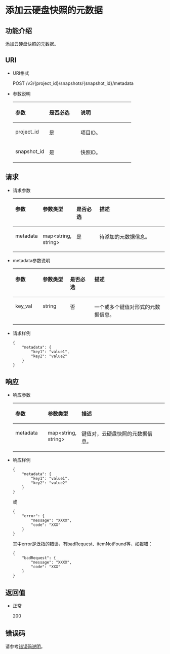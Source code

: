 # 添加云硬盘快照的元数据<a name="ZH-CN_TOPIC_0102707574"></a>

## 功能介绍<a name="section4805694511340"></a>

添加云硬盘快照的元数据。

## URI<a name="section268627411340"></a>

-   URI格式

    POST /v3/\{project\_id\}/snapshots/\{snapshot\_id\}/metadata

-   参数说明

    <a name="table5655293911340"></a>
    <table><thead align="left"><tr id="row4718979611340"><th class="cellrowborder" valign="top" width="28.57%" id="mcps1.1.4.1.1"><p id="p6427715211340"><a name="p6427715211340"></a><a name="p6427715211340"></a>参数</p>
    </th>
    <th class="cellrowborder" valign="top" width="26.529999999999998%" id="mcps1.1.4.1.2"><p id="p3906685711340"><a name="p3906685711340"></a><a name="p3906685711340"></a>是否必选</p>
    </th>
    <th class="cellrowborder" valign="top" width="44.9%" id="mcps1.1.4.1.3"><p id="p1029885411340"><a name="p1029885411340"></a><a name="p1029885411340"></a>说明</p>
    </th>
    </tr>
    </thead>
    <tbody><tr id="row2890086411340"><td class="cellrowborder" valign="top" width="28.57%" headers="mcps1.1.4.1.1 "><p id="p116468178394"><a name="p116468178394"></a><a name="p116468178394"></a>project_id</p>
    </td>
    <td class="cellrowborder" valign="top" width="26.529999999999998%" headers="mcps1.1.4.1.2 "><p id="p3603037711340"><a name="p3603037711340"></a><a name="p3603037711340"></a>是</p>
    </td>
    <td class="cellrowborder" valign="top" width="44.9%" headers="mcps1.1.4.1.3 "><p id="p3277940011340"><a name="p3277940011340"></a><a name="p3277940011340"></a>项目ID。</p>
    </td>
    </tr>
    <tr id="row2657914711340"><td class="cellrowborder" valign="top" width="28.57%" headers="mcps1.1.4.1.1 "><p id="p542726811340"><a name="p542726811340"></a><a name="p542726811340"></a>snapshot_id</p>
    </td>
    <td class="cellrowborder" valign="top" width="26.529999999999998%" headers="mcps1.1.4.1.2 "><p id="p3695552511340"><a name="p3695552511340"></a><a name="p3695552511340"></a>是</p>
    </td>
    <td class="cellrowborder" valign="top" width="44.9%" headers="mcps1.1.4.1.3 "><p id="p4060754311340"><a name="p4060754311340"></a><a name="p4060754311340"></a>快照ID。</p>
    </td>
    </tr>
    </tbody>
    </table>


## 请求<a name="section87667311340"></a>

-   请求参数

    <a name="zh-cn_topic_0058626632_table9796961112814"></a>
    <table><thead align="left"><tr id="zh-cn_topic_0058626632_row1541837112814"><th class="cellrowborder" valign="top" width="18%" id="mcps1.1.5.1.1"><p id="zh-cn_topic_0058626632_p51734634112841"><a name="zh-cn_topic_0058626632_p51734634112841"></a><a name="zh-cn_topic_0058626632_p51734634112841"></a>参数</p>
    </th>
    <th class="cellrowborder" valign="top" width="18%" id="mcps1.1.5.1.2"><p id="zh-cn_topic_0058626632_p29755832112841"><a name="zh-cn_topic_0058626632_p29755832112841"></a><a name="zh-cn_topic_0058626632_p29755832112841"></a>参数类型</p>
    </th>
    <th class="cellrowborder" valign="top" width="16%" id="mcps1.1.5.1.3"><p id="zh-cn_topic_0058626632_p61412231112841"><a name="zh-cn_topic_0058626632_p61412231112841"></a><a name="zh-cn_topic_0058626632_p61412231112841"></a>是否必选</p>
    </th>
    <th class="cellrowborder" valign="top" width="48%" id="mcps1.1.5.1.4"><p id="zh-cn_topic_0058626632_p8334847112841"><a name="zh-cn_topic_0058626632_p8334847112841"></a><a name="zh-cn_topic_0058626632_p8334847112841"></a>描述</p>
    </th>
    </tr>
    </thead>
    <tbody><tr id="zh-cn_topic_0058626632_row15415933112814"><td class="cellrowborder" valign="top" width="18%" headers="mcps1.1.5.1.1 "><p id="zh-cn_topic_0058626632_p40731045112814"><a name="zh-cn_topic_0058626632_p40731045112814"></a><a name="zh-cn_topic_0058626632_p40731045112814"></a>metadata</p>
    </td>
    <td class="cellrowborder" valign="top" width="18%" headers="mcps1.1.5.1.2 "><p id="zh-cn_topic_0058626632_p10880325112814"><a name="zh-cn_topic_0058626632_p10880325112814"></a><a name="zh-cn_topic_0058626632_p10880325112814"></a>map&lt;string, string&gt;</p>
    </td>
    <td class="cellrowborder" valign="top" width="16%" headers="mcps1.1.5.1.3 "><p id="zh-cn_topic_0058626632_p8891142112814"><a name="zh-cn_topic_0058626632_p8891142112814"></a><a name="zh-cn_topic_0058626632_p8891142112814"></a>是</p>
    </td>
    <td class="cellrowborder" valign="top" width="48%" headers="mcps1.1.5.1.4 "><p id="zh-cn_topic_0058626632_p49093903112814"><a name="zh-cn_topic_0058626632_p49093903112814"></a><a name="zh-cn_topic_0058626632_p49093903112814"></a>待添加的元数据信息。</p>
    </td>
    </tr>
    </tbody>
    </table>

-   metadata参数说明

    <a name="zh-cn_topic_0058626632_table17183241112814"></a>
    <table><thead align="left"><tr id="zh-cn_topic_0058626632_row29429246112814"><th class="cellrowborder" valign="top" width="18%" id="mcps1.1.5.1.1"><p id="zh-cn_topic_0058626632_p59908985112845"><a name="zh-cn_topic_0058626632_p59908985112845"></a><a name="zh-cn_topic_0058626632_p59908985112845"></a>参数</p>
    </th>
    <th class="cellrowborder" valign="top" width="18%" id="mcps1.1.5.1.2"><p id="zh-cn_topic_0058626632_p20789580112845"><a name="zh-cn_topic_0058626632_p20789580112845"></a><a name="zh-cn_topic_0058626632_p20789580112845"></a>参数类型</p>
    </th>
    <th class="cellrowborder" valign="top" width="16%" id="mcps1.1.5.1.3"><p id="zh-cn_topic_0058626632_p6234457112845"><a name="zh-cn_topic_0058626632_p6234457112845"></a><a name="zh-cn_topic_0058626632_p6234457112845"></a>是否必选</p>
    </th>
    <th class="cellrowborder" valign="top" width="48%" id="mcps1.1.5.1.4"><p id="zh-cn_topic_0058626632_p35228998112845"><a name="zh-cn_topic_0058626632_p35228998112845"></a><a name="zh-cn_topic_0058626632_p35228998112845"></a>描述</p>
    </th>
    </tr>
    </thead>
    <tbody><tr id="zh-cn_topic_0058626632_row40467139112814"><td class="cellrowborder" valign="top" width="18%" headers="mcps1.1.5.1.1 "><p id="zh-cn_topic_0058626632_p56612845112814"><a name="zh-cn_topic_0058626632_p56612845112814"></a><a name="zh-cn_topic_0058626632_p56612845112814"></a>key_val</p>
    </td>
    <td class="cellrowborder" valign="top" width="18%" headers="mcps1.1.5.1.2 "><p id="zh-cn_topic_0058626632_p22237723112814"><a name="zh-cn_topic_0058626632_p22237723112814"></a><a name="zh-cn_topic_0058626632_p22237723112814"></a>string</p>
    </td>
    <td class="cellrowborder" valign="top" width="16%" headers="mcps1.1.5.1.3 "><p id="zh-cn_topic_0058626632_p56425142112814"><a name="zh-cn_topic_0058626632_p56425142112814"></a><a name="zh-cn_topic_0058626632_p56425142112814"></a>否</p>
    </td>
    <td class="cellrowborder" valign="top" width="48%" headers="mcps1.1.5.1.4 "><p id="zh-cn_topic_0058626632_p7033765112814"><a name="zh-cn_topic_0058626632_p7033765112814"></a><a name="zh-cn_topic_0058626632_p7033765112814"></a>一个或多个键值对形式的元数据信息。</p>
    </td>
    </tr>
    </tbody>
    </table>


-   请求样例

    ```
    {
        "metadata": {
            "key1": "value1", 
            "key2": "value2"
        }
    }
    ```


## 响应<a name="section5147449911340"></a>

-   响应参数

    <a name="zh-cn_topic_0058626632_table11977025201856"></a>
    <table><thead align="left"><tr id="zh-cn_topic_0058626632_row8102228201856"><th class="cellrowborder" valign="top" width="21.43%" id="mcps1.1.4.1.1"><p id="zh-cn_topic_0058626632_p52300707201856"><a name="zh-cn_topic_0058626632_p52300707201856"></a><a name="zh-cn_topic_0058626632_p52300707201856"></a>参数</p>
    </th>
    <th class="cellrowborder" valign="top" width="21.43%" id="mcps1.1.4.1.2"><p id="zh-cn_topic_0058626632_p3642697315541"><a name="zh-cn_topic_0058626632_p3642697315541"></a><a name="zh-cn_topic_0058626632_p3642697315541"></a>参数类型</p>
    </th>
    <th class="cellrowborder" valign="top" width="57.14%" id="mcps1.1.4.1.3"><p id="zh-cn_topic_0058626632_p17319263201856"><a name="zh-cn_topic_0058626632_p17319263201856"></a><a name="zh-cn_topic_0058626632_p17319263201856"></a>描述</p>
    </th>
    </tr>
    </thead>
    <tbody><tr id="zh-cn_topic_0058626632_row60683035201856"><td class="cellrowborder" valign="top" width="21.43%" headers="mcps1.1.4.1.1 "><p id="zh-cn_topic_0058626632_p16378828201856"><a name="zh-cn_topic_0058626632_p16378828201856"></a><a name="zh-cn_topic_0058626632_p16378828201856"></a>metadata</p>
    </td>
    <td class="cellrowborder" valign="top" width="21.43%" headers="mcps1.1.4.1.2 "><p id="zh-cn_topic_0058626632_p6490369115541"><a name="zh-cn_topic_0058626632_p6490369115541"></a><a name="zh-cn_topic_0058626632_p6490369115541"></a>map&lt;string, string&gt;</p>
    </td>
    <td class="cellrowborder" valign="top" width="57.14%" headers="mcps1.1.4.1.3 "><p id="zh-cn_topic_0058626632_p20205612201856"><a name="zh-cn_topic_0058626632_p20205612201856"></a><a name="zh-cn_topic_0058626632_p20205612201856"></a>键值对，云硬盘快照的元数据信息。</p>
    </td>
    </tr>
    </tbody>
    </table>

-   响应样例

    ```
    {
        "metadata": {
            "key1": "value1", 
            "key2": "value2"
        }
    }
    ```

    或

    ```
    {
        "error": {
            "message": "XXXX", 
            "code": "XXX"
        }
    }
    ```

    其中error是泛指的错误，有badRequest、itemNotFound等，如报错：

    ```
    {
        "badRequest": {
            "message": "XXXX", 
            "code": "XXX"
        }
    }
    ```


## 返回值<a name="section1751558211340"></a>

-   正常

    200


## 错误码<a name="section431317151242"></a>

请参考[错误码说明](错误码说明.md)。

